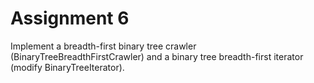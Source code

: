 # Assignment 6 
Implement a breadth-first binary tree crawler (BinaryTreeBreadthFirstCrawler) and a binary tree breadth-first iterator (modify BinaryTreeIterator).
